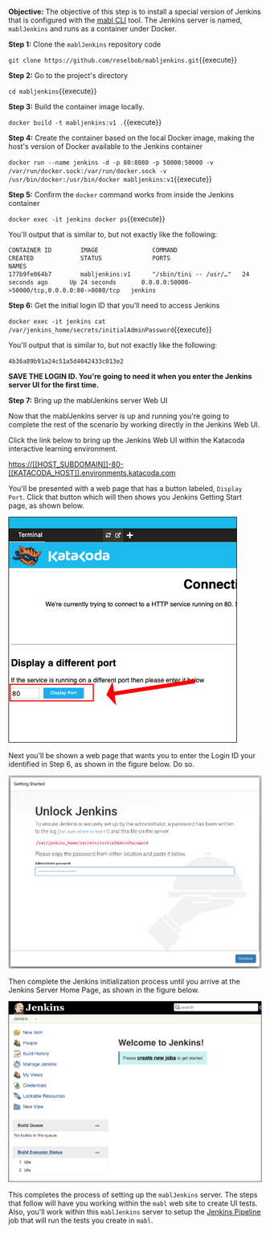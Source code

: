 **Objective:** The objective of this step is to install a special version of Jenkins that is configured with the [mabl CLI](https://help.mabl.com/docs/mabl-cli) tool. The Jenkins server is named, `mablJenkins` and runs as a container under Docker.

**Step 1:** Clone the `mablJenkins` repository code

`git clone https://github.com/reselbob/mabljenkins.git`{{execute}}

**Step 2:** Go to the project's directory

`cd mabljenkins`{{execute}}

**Step 3:** Build the container image locally.

`docker build -t mabljenkins:v1 .`{{execute}}

**Step 4:** Create the container based on the local Docker image, making the host's version of Docker available to the Jenkins container

`docker run --name jenkins -d -p 80:8080 -p 50000:50000 -v /var/run/docker.sock:/var/run/docker.sock -v /usr/bin/docker:/usr/bin/docker mabljenkins:v1`{{execute}}

**Step 5:** Confirm the `docker` command works from inside the Jenkins container

`docker exec -it jenkins docker ps`{{execute}}

You'll output that is similar to, but not exactly like the following:

```
CONTAINER ID        IMAGE               COMMAND                  CREATED             STATUS              PORTS                       NAMES
177b9fe064b7        mabljenkins:v1      "/sbin/tini -- /usr/…"   24 seconds ago      Up 24 seconds       0.0.0.0:50000->50000/tcp,0.0.0.0:80->8080/tcp   jenkins
```

**Step 6:** Get the initial login ID that you'll need to access Jenkins

`docker exec -it jenkins cat /var/jenkins_home/secrets/initialAdminPassword`{{execute}}

You'll output that is similar to, but not exactly like the following:

`4b36a89b91a24c51a5d4042433c013e2`

**SAVE THE LOGIN ID. You're going to need it when you enter the Jenkins server UI for the first time.**

**Step 7:** Bring up the mablJenkins server Web UI

Now that the mablJenkins server is up and running you're going to complete the rest of the scenario by working directly in the Jenkins Web UI.

Click the link below to bring up the Jenkins Web UI within the Katacoda interactive learning environment.

[https://[[HOST_SUBDOMAIN]]-80-[[KATACODA_HOST]].environments.katacoda.com](https://[[HOST_SUBDOMAIN]]-80-[[KATACODA_HOST]].environments.katacoda.com)

You'll be presented with a web page that has a button labeled, `Display Port`. Click that button which will then shows you Jenkins Getting Start page, as shown below.

![Display Port](https://github.com/reselbob/mabljenkins/blob/master/assets/access-ui-katacoda.jpg?raw=true)

Next you'll be shown a web page that wants you to enter the Login ID your identified in Step 6, as shown in the figure below. Do so.

![Enter Login ID](https://github.com/reselbob/mabljenkins/blob/master/assets/unlock-jenkins.jpg?raw=true)

Then complete the Jenkins initialization process until you arrive at the Jenkins Server Home Page, as shown in the figure below.

![Jenkins Web UI](https://github.com/reselbob/mabljenkins/blob/master/assets/jenkins-home-page.jpg?raw=true)

This completes the process of setting up the `mablJenkins` server. The steps that follow will have you working within the `mabl` web site to create UI tests. Also, you'll work within this `mablJenkins` server to setup the [Jenkins Pipeline](https://jenkins.io/doc/book/pipeline/getting-started/) job that will run the tests you create in `mabl`.
